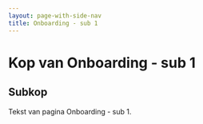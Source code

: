 ```yaml
---
layout: page-with-side-nav
title: Onboarding - sub 1 
---
```


# Kop van Onboarding - sub 1 

## Subkop 
Tekst van pagina Onboarding - sub 1.